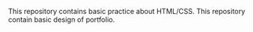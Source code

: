 This repository contains basic practice about HTML/CSS.
This repository contain basic design of portfolio. 
